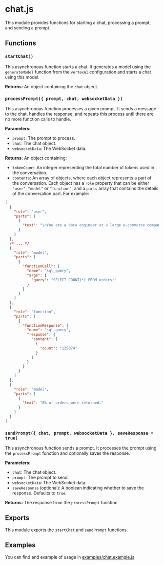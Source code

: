 # chat.js

This module provides functions for starting a chat, processing a prompt, and sending a prompt.

## Functions

### `startChat()`

This asynchronous function starts a chat. It generates a model using the `generateModel` function from the `vertexAI` configuration and starts a chat using this model.

**Returns:** An object containing the `chat` object.

### `processPrompt({ prompt, chat, websocketData })`

This asynchronous function processes a given prompt. It sends a message to the chat, handles the response, and repeats this process until there are no more function calls to handle.

**Parameters:**

- `prompt`: The prompt to process.
- `chat`: The chat object.
- `websocketData`: The WebSocket data.

**Returns:** An object containing:

- `tokenCount`: An integer representing the total number of tokens used in the conversation.
- `contents`: An array of objects, where each object represents a part of the conversation. Each object has a `role` property that can be either `"user"`, `"model"` or `"function"`, and a `parts` array that contains the details of the conversation part. For example:

```json
[
  {
    "role": "user",
    "parts": [
      {
        "text": "\nYou are a data engineer at a large e-commerce company and your job is to analyze the PostgreSQL database.\nWhen asked a question, don't make assumptions about the data, only use the information you learn from the database.\nYou can ask questions about the database structure, list all the tables, list all columns in the database, list relationships between tables and make SQL queries.\n\nBefore crafting your own query make sure all the fields that you are using exist, do not guess o make assumptions about them.\nIn case of error try again. If you need additional information, ask for it.\n\nWhat percentage of orders are returned?\n"
      }
    ]
  },
  /* ... */
  {
    "role": "model",
    "parts": [
      {
        "functionCall": {
          "name": "sql_query",
          "args": {
            "query": "SELECT COUNT(*) FROM orders;"
          }
        }
      }
    ]
  },
  {
    "role": "function",
    "parts": [
      {
        "functionResponse": {
          "name": "sql_query",
          "response": {
            "content": [
              {
                "count": "125074"
              }
            ]
          }
        }
      }
    ]
  },
  {
    "role": "model",
    "parts": [
      {
        "text": "0% of orders were returned."
      }
    ]
  }
]
```

### `sendPrompt({ chat, prompt, websocketData }, saveResponse = true)`

This asynchronous function sends a prompt. It processes the prompt using the `processPrompt` function and optionally saves the response.

**Parameters:**

- `chat`: The chat object.
- `prompt`: The prompt to send.
- `websocketData`: The WebSocket data.
- `saveResponse` (optional): A boolean indicating whether to save the response. Defaults to `true`.

**Returns:** The response from the `processPrompt` function.

## Exports

This module exports the `startChat` and `sendPrompt` functions.

## Examples

You can find and example of usage in [examples/chat.example.js](../../examples/chat.example.js)
